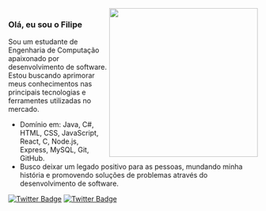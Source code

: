 <img align="right" src="https://res.cloudinary.com/practicaldev/image/fetch/s--xG1gcsyJ--/c_imagga_scale,f_auto,fl_progressive,h_420,q_auto,w_1000/https://thepracticaldev.s3.amazonaws.com/i/h68x0up43hmknl5tjcww.jpg" width="300"/>

### Olá, eu sou o Filipe

Sou um estudante de Engenharia de Computação apaixonado por desenvolvimento de software. Estou buscando aprimorar meus conhecimentos nas principais tecnologias e ferramentes utilizadas no mercado.

- Domínio em: Java, C#, HTML, CSS, JavaScript, React, C, Node.js, Express, MySQL, Git, GitHub.
- Busco deixar um legado positivo para as pessoas, mundando minha história e promovendo soluções de problemas através do desenvolvimento de software.

<a href="mailto:filipeanjossousa@gmail.com" target="_blank"><img alt="Twitter Badge" src="https://img.shields.io/badge/Gmail-D14836?style=for-the-badge&logo=gmail&logoColor=white"/></a>
<a href="https://www.linkedin.com/in/filipe-anjos-9851ba253/" target="_blank"><img alt="Twitter Badge" src="https://img.shields.io/badge/LinkedIn-0077B5?style=for-the-badge&logo=linkedin&logoColor=white"/></a>

